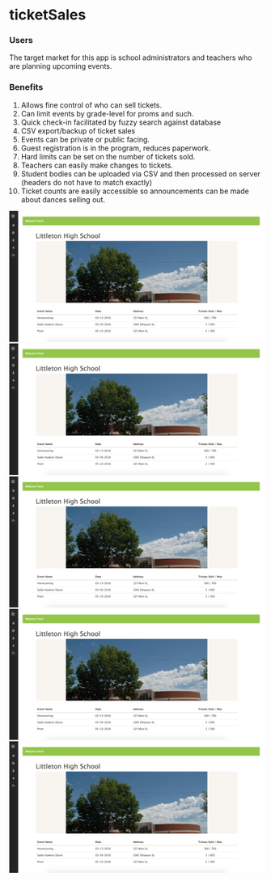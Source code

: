 # ticketSales

### Users
The target market for this app is school administrators and teachers who are planning upcoming events.

### Benefits
1. Allows fine control of who can sell tickets.
2. Can limit events by grade-level for proms and such.
3. Quick check-in facilitated by fuzzy search against database
4. CSV export/backup of ticket sales
5. Events can be private or public facing.
6. Guest registration is in the program, reduces paperwork.
7. Hard limits can be set on the number of tickets sold.
8. Teachers can easily make changes to tickets.
9. Student bodies can be uploaded via CSV and then processed on server (headers do not have to match exactly)
10. Ticket counts are easily accessible so announcements can be made about dances selling out.

![alt text](https://raw.githubusercontent.com/BenAychh/ticketSales/master/ss1.png "Welcome Screen")
![alt text](https://raw.githubusercontent.com/BenAychh/ticketSales/master/ss1.png "Welcome Screen")
![alt text](https://raw.githubusercontent.com/BenAychh/ticketSales/master/ss1.png "Welcome Screen")
![alt text](https://raw.githubusercontent.com/BenAychh/ticketSales/master/ss1.png "Welcome Screen")
![alt text](https://raw.githubusercontent.com/BenAychh/ticketSales/master/ss1.png "Welcome Screen")





